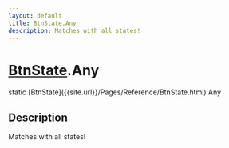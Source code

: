 ```yaml
---
layout: default
title: BtnState.Any
description: Matches with all states!
---
```

# [BtnState]({{site.url}}/Pages/Reference/BtnState.html).Any

<div class='signature' markdown='1'>
static [BtnState]({{site.url}}/Pages/Reference/BtnState.html) Any
</div>

## Description
Matches with all states!

